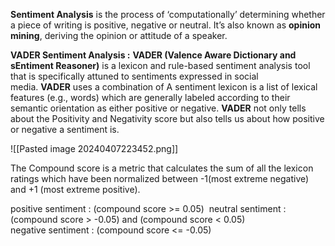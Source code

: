 **Sentiment Analysis** is the process of ‘computationally’ determining whether a piece of writing is positive, negative or neutral. It’s also known as **opinion mining**, deriving the opinion or attitude of a speaker.


**VADER Sentiment Analysis :**
**VADER (Valence Aware Dictionary and sEntiment Reasoner)** is a lexicon and rule-based sentiment analysis tool that is specifically attuned to sentiments expressed in social media. **VADER** uses a combination of A sentiment lexicon is a list of lexical features (e.g., words) which are generally labeled according to their semantic orientation as either positive or negative. **VADER** not only tells about the Positivity and Negativity score but also tells us about how positive or negative a sentiment is.

![[Pasted image 20240407223452.png]]

The Compound score is a metric that calculates the sum of all the lexicon ratings which have been normalized between -1(most extreme negative) and +1 (most extreme positive).

positive sentiment : (compound score >= 0.05)  neutral sentiment : (compound score > -0.05) and (compound score < 0.05)   
negative sentiment : (compound score <= -0.05)